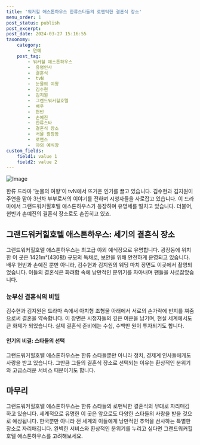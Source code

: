 ```yaml
---
title: '워커힐 애스톤하우스 한류스타들의 로맨틱한 결혼식 장소'
menu_order: 1
post_status: publish
post_excerpt: 
post_date: 2024-03-27 15:16:55
taxonomy:
    category:
        - 연예
    post_tag:
        - 워커힐 애스톤하우스
        -  유명인사
        -  결혼식
        -  tvN
        -  눈물의 여왕
        -  김수현
        -  김지원
        -  그랜드워커힐호텔
        -  배우
        -  현빈
        -  손예진
        -  한류스타
        -  결혼식 장소
        -  서울 광장동
        -  로맨스
        -  야외 예식장
custom_fields:
    field1: value 1
    field2: value 2
---
```


![Image](https://ssl.pstatic.net/mimgnews/image/382/2024/03/27/0001115717_001_20240327063113620.jpg?type=w540)

한류 드라마 '눈물의 여왕'이 tvN에서 뜨거운 인기를 끌고 있습니다. 김수현과 김지원이 주연을 맡아 3년차 부부로서의 이야기를 전하며 시청자들을 사로잡고 있습니다. 이 드라마에서 그랜드워커힐호텔 애스톤하우스가 등장하며 유명세를 떨치고 있습니다. 더불어, 현빈과 손예진의 결혼식 장소로도 손꼽히고 있죠.
## 그랜드워커힐호텔 애스톤하우스: 세기의 결혼식 장소
그랜드워커힐호텔 애스톤하우스는 최고급 야외 예식장으로 유명합니다. 광장동에 위치한 이 곳은 1421m²(430평) 규모의 독채로, 보안을 위해 안전하게 운영되고 있습니다. 배우 현빈과 손예진 뿐만 아니라, 김수현과 김지원의 웨딩 마치 장면도 이곳에서 촬영되었습니다. 이들의 결혼식은 화려함 속에 낭만적인 분위기를 자아내며 팬들을 사로잡았습니다.
### 눈부신 결혼식의 비밀
김수현과 김지원은 드라마 속에서 아치형 조형물 아래에서 서로의 손가락에 반지를 껴줌으로써 결혼을 약속합니다. 이 장면은 시청자들의 깊은 여운을 남기며, 현실 세계에서도 큰 화제가 되었습니다. 실제 결혼식 준비에는 수십, 수백만 원이 투자되기도 합니다.
#### 인기의 비결: 스타들의 선택
그랜드워커힐호텔 애스톤하우스는 한류 스타들뿐만 아니라 정치, 경제계 인사들에게도 사랑을 받고 있습니다. 그만큼 그들의 결혼식 장소로 선택되는 이유는 환상적인 분위기와 고급스러운 서비스 때문이기도 합니다. 
## 마무리
그랜드워커힐호텔 애스톤하우스는 한류 스타들의 로맨틱한 결혼식의 무대로 자리매김하고 있습니다. 세계적으로 유명한 이 곳은 앞으로도 다양한 스타들의 사랑을 받을 것으로 예상됩니다. 한국뿐만 아니라 전 세계의 이들에게 낭만적인 추억을 선사하는 특별한 장소로 자리매깁니다. 완벽한 서비스와 환상적인 분위기를 누리고 싶다면 그랜드워커힐호텔 애스톤하우스를 고려해보세요.
